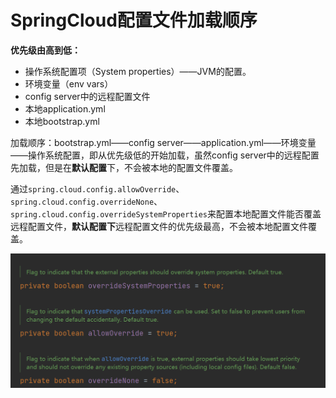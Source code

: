 # SpringCloud配置文件加载顺序

**优先级由高到低：**

* 操作系统配置项（System properties）——JVM的配置。
* 环境变量（env vars）
* config server中的远程配置文件
* 本地application.yml
* 本地bootstrap.yml

加载顺序：bootstrap.yml——config server——application.yml——环境变量——操作系统配置，即从优先级低的开始加载，虽然config server中的远程配置先加载，但是在**默认配置**下，不会被本地的配置文件覆盖。

通过`spring.cloud.config.allowOverride`、`spring.cloud.config.overrideNone`、`spring.cloud.config.overrideSystemProperties`来配置本地配置文件能否覆盖远程配置文件，**默认配置下**远程配置文件的优先级最高，不会被本地配置文件覆盖。

![image-20210427172111351](SpringCloud笔记.assets/image-20210427172111351.png)